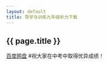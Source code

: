 ```yaml
---
layout: default
title: 导学与训练九年级听力下载
---
```

{{ page.title }}
----------
[百度网盘](http://pan.baidu.com/share/link?shareid=1104443498&uk=1577343316)
#祝大家在中考中取得优异成绩！
